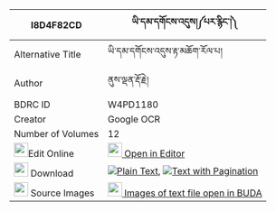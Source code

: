 |I8D4F82CD|ཡི་དམ་དགོངས་འདུས།༼པར་རྙིང་།༽ 
| --- | --- 
|Alternative Title |ཡི་དམ་དགོངས་འདུས་རྟ་མཆོག་རོལ་པ།
|Author| ནུས་ལྡན་རྡོ་རྗེ།
|BDRC ID | W4PD1180
|Creator | Google OCR
|Number of Volumes| 12
|<img width="25" src="https://img.icons8.com/color/25/000000/edit-property.png">Edit Online| [<img width="25" src="https://avatars.githubusercontent.com/u/45091458?s=200&v=4"> Open in Editor](http://editor.openpecha.org/I8D4F82CD)
|<img width="25" src="https://img.icons8.com/fluent/48/000000/download-2.png"/>  Download | [![](https://img.icons8.com/color/20/000000/txt.png)Plain Text](https://github.com/Openpecha/I8D4F82CD/releases/download/v1/yidam_gong_du_pa_ra_nying_plain_I8D4F82CD.zip), [![](https://img.icons8.com/color/20/000000/txt.png)Text with Pagination](https://github.com/Openpecha/I8D4F82CD/releases/download/v1/yidam_gong_du_pa_ra_nying_pages_I8D4F82CD.zip)
|<img width="25" src="https://img.icons8.com/plasticine/100/000000/pictures-folder.png"/>  Source Images | [<img width="25" src="https://library.bdrc.io/icons/BUDA-small.svg"> Images of text file open in BUDA](https://library.bdrc.io/show/bdr:W4PD1180)